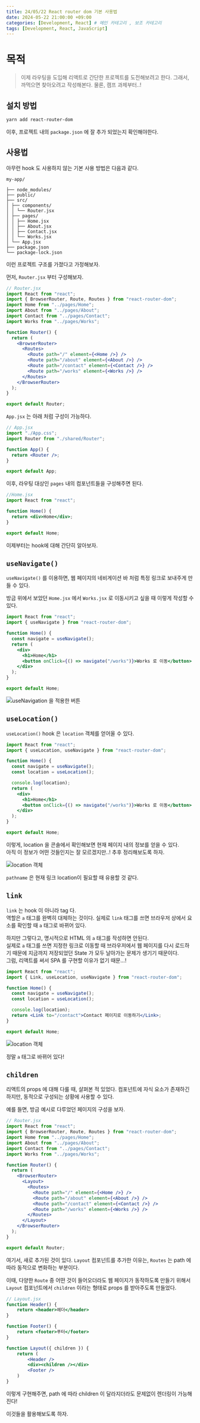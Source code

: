 ```yaml
---
title: 24/05/22 React router dom 기본 사용법
date: 2024-05-22 21:00:00 +09:00
categories: [Development, React] # 메인 카테고리 , 보조 카테고리
tags: [Development, React, JavaScript]
---
```


# 목적

> 이제 라우팅을 도입해 리액트로 간단한 프로젝트를 도전해보려고 한다. 그래서, 까먹으면 찾아오려고 작성해본다. 물론, 캠프 과제부터..!

## 설치 방법

```zsh
yarn add react-router-dom
```

이후, 프로젝트 내의 `package.json` 에 잘 추가 되었는지 확인해야한다.

## 사용법

아무런 hook 도 사용하지 않는 기본 사용 방법은 다음과 같다.

    my-app/

    ├── node_modules/
    ├── public/
    ├── src/
    │ ├── components/
    │ │ └── Router.jsx
    │ ├── pages/
    │ │ ├── Home.jsx
    │ │ ├── About.jsx
    │ │ ├── Contact.jsx
    │ │ └── Works.jsx
    │ └── App.jsx
    ├── package.json
    └── package-lock.json

이런 프로젝트 구조를 가졌다고 가정해보자.

먼저, `Router.jsx` 부터 구성해보자.

```jsx
// Router.jsx
import React from "react";
import { BrowserRouter, Route, Routes } from "react-router-dom";
import Home from "../pages/Home";
import About from "../pages/About";
import Contact from "../pages/Contact";
import Works from "../pages/Works";

function Router() {
  return (
    <BrowserRouter>
      <Routes>
        <Route path="/" element={<Home />} />
        <Route path="/about" element={<About />} />
        <Route path="/contact" element={<Contact />} />
        <Route path="/works" element={<Works />} />
      </Routes>
    </BrowserRouter>
  );
}

export default Router;
```

`App.jsx` 는 아래 처럼 구성이 가능하다.

```jsx
// App.jsx
import "./App.css";
import Router from "./shared/Router";

function App() {
  return <Router />;
}

export default App;
```

이후, 라우팅 대상인 `pages` 내의 컴포넌트들을 구성해주면 된다.

```jsx
//Home.jsx
import React from "react";

function Home() {
  return <div>Home</div>;
}

export default Home;
```

이제부터는 hook에 대해 간단히 알아보자.

## `useNavigate()`

`useNavigate()` 를 이용하면, 웹 페이지의 네비게이션 바 처럼 특정 링크로 보내주게 만들 수 있다.

방금 위에서 보았던 `Home.jsx` 에서 `Works.jsx` 로 이동시키고 싶을 때 이렇게 작성할 수 있다.

```jsx
import React from "react";
import { useNavigate } from "react-router-dom";

function Home() {
  const navigate = useNavigate();
  return (
    <div>
      <h1>Home</h1>
      <button onClick={() => navigate("/works")}>Works 로 이동</button>
    </div>
  );
}

export default Home;
```

![useNavigation 을 적용한 버튼](../assets/img/posts/240522-React-router-dom-hooks-1.gif)

## `useLocation()`

`useLocation()` hook 은 `location` 객체를 얻어올 수 있다.

```jsx
import React from "react";
import { useLocation, useNavigate } from "react-router-dom";

function Home() {
  const navigate = useNavigate();
  const location = useLocation();

  console.log(location);
  return (
    <div>
      <h1>Home</h1>
      <button onClick={() => navigate("/works")}>Works 로 이동</button>
    </div>
  );
}

export default Home;
```

이렇게, location 을 콘솔에서 확인해보면 현재 페이지 내의 정보를 얻을 수 있다.  
아직 이 정보가 어떤 것들인지는 잘 모르겠지만..! 추후 정리해보도록 하자.

![location 객체](../assets/img/posts/240522-React-router-dom-hooks-2.png)

`pathname` 은 현재 링크 location이 필요할 때 유용할 것 같다.

## `link`

`link` 는 hook 이 아니라 tag 다.  
역할은 `a` 태그를 완벽히 대체하는 것이다. 실제로 `link` 태그를 쓰면 브라우저 상에서 요소를 확인할 때 `a` 태그로 바뀌어 있다.

하지만 그렇다고, 명시적으로 HTML 의 `a` 태그를 작성하면 안된다.  
실제로 `a` 태그를 쓰면 지정한 링크로 이동할 때 브라우저에서 웹 페이지를 다시 로드하기 때문에 지금까지 저장되었던 State 가 모두 날아가는 문제가 생기기 때문이다.  
그럼, 리액트를 써서 SPA 를 구현할 이유가 없기 때문...!

```jsx
import React from "react";
import { Link, useLocation, useNavigate } from "react-router-dom";

function Home() {
  const navigate = useNavigate();
  const location = useLocation();

  console.log(location);
  return <Link to="/contact">Contact 페이지로 이동하기</Link>;
}

export default Home;
```

![location 객체](../assets/img/posts/240522-React-router-dom-hooks-3.png)

정말 `a` 태그로 바뀌어 있다!

## `children`

리액트의 props 에 대해 다룰 때, 살펴본 적 있었다.
컴포넌트에 자식 요소가 존재하긴 하지만, 동적으로 구성되는 상황에 사용할 수 있다.

예를 들면, 방금 예시로 다루었던 페이지의 구성을 보자.

```jsx
// Router.jsx
import React from "react";
import { BrowserRouter, Route, Routes } from "react-router-dom";
import Home from "../pages/Home";
import About from "../pages/About";
import Contact from "../pages/Contact";
import Works from "../pages/Works";

function Router() {
  return (
    <BrowserRouter>
      <Layout>
        <Routes>
          <Route path="/" element={<Home />} />
          <Route path="/about" element={<About />} />
          <Route path="/contact" element={<Contact />} />
          <Route path="/works" element={<Works />} />
        </Routes>
      </Layout>
    </BrowserRouter>
  );
}

export default Router;
```

여기서, 새로 추가된 것이 있다.
`Layout` 컴포넌트를 추가한 이유는,
`Routes` 는 path 에 따라 동적으로 변화하는 부분이다.

이때, 다양한 `Route` 중 어떤 것이 들어오더라도 웹 페이지가 동작하도록 만들기 위해서 `Layout` 컴포넌트에서 `children` 이라는 형태로 props 를 받아주도록 만들었다.

```jsx
// Layout.jsx
function Header() {
    return <header>헤더</header>
}

function Footer() {
    return <footer>푸터</footer>
}

function Layout({ children }) {
    return (
        <Header />
        <div><children /></div>
        <Footer />
    )
}
```

이렇게 구현해주면, path 에 따라 children 이 달라지더라도 문제없이 렌더링이 가능해진다!

이것들을 활용해보도록 하자.
